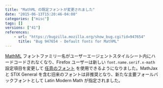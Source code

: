 ```yaml
---
title: "MathML の既定フォントが変更されました"
date: "2015-06-13T15:20:46-04:00"
categories: ["misc"]
tags: []
versions: ["41"]
references:
    - url: "https://bugzilla.mozilla.org/show_bug.cgi?id=947654"
      title: "Bug 947654 - Default fonts for MathML"
---
```

[MathML](https://developer.mozilla.org/docs/Web/MathML) フォントファミリー名がユーザーエージェントスタイルシート内にハードコードされなくなり、Firefox ユーザーは新しい `font.name.serif.x-math` 設定項目を変更して [任意のフォント](https://developer.mozilla.org/docs/Mozilla/MathML_Project/Fonts) を使用できるようになりました。MathJax と STIX General を含む旧来のフォントは非推奨となり、新たな主要フォールバックフォントとして Latin Modern Math が指定されました。
